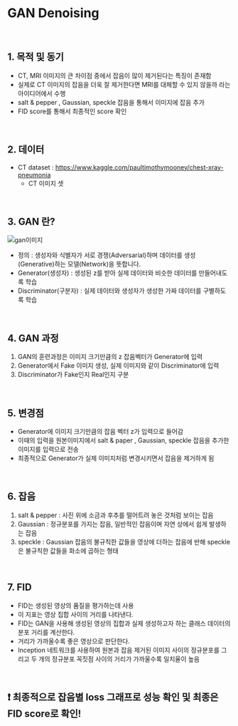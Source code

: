 # GAN Denoising

&nbsp;

## 1. 목적 및 동기

 - CT, MRI 이미지의 큰 차이점 중에서 잡음이 많이 제거된다는 특징이 존재함
 - 실제로 CT 이미지의 잡음을 더욱 잘 제거한다면 MRI를 대체할 수 있지 않을까 라는 아이디어에서 수행
 - salt & pepper , Gaussian, speckle 잡음을 통해서 이미지에 잡음 추가
 - FID score를 통해서 최종적인 score 확인
 
&nbsp;

## 2. 데이터
 - CT dataset : https://www.kaggle.com/paultimothymooney/chest-xray-pneumonia
    - CT 이미지 셋


&nbsp;
## 3. GAN 란?
![gan이미지](http://drive.google.com/uc?export=view&id=1GyK-KOLMmZiXL63YmxkVxmTYtd6A7AS7)


 - 정의 : 생성자와 식별자가 서로 경쟁(Adversarial)하며 데이터를 생성(Generative)하는 모델(Network)을 뜻합니다.
 - Generator(생성자) : 생성된 z를 받아 실제 데이터와 비슷한 데이터를 만들어내도록 학습
 - Discriminator(구분자) : 실제 데이터와 생성자가 생성한 가짜 데이터를 구별하도록 학습

&nbsp;

## 4. GAN 과정
 1. GAN의 훈련과정은 이미지 크기만큼의 z 잡음벡터가 Generator에 입력
 2. Generator에서 Fake 이미지 생성, 실제 이미지와 같이 Discriminator에 입력
 3. Discriminator가 Fake인지 Real인지 구분  

&nbsp;
## 5. 변경점
 - Generator에 이미지 크기만큼의 잡음 벡터 z가 입력으로 들어감
 - 이때의 입력을 원본이미지에서 salt & paper , Gaussian, speckle 잡음을 추가한 이미지를 입력으로 전송
 - 최종적으로 Generator가 실제 이미지처럼 변경시키면서 잡음을 제거하게 됨

&nbsp;

## 6. 잡음
 1. salt & pepper
    : 사진 위에 소금과 후추를 떨어트려 놓은 것처럼 보이는 잡음
 2. Gaussian
    : 정규분포를 가지는 잡음, 일반적인 잡음이며 자연 상에서 쉽게 발생하는 잡음
 3. speckle
    : Gaussian 잡음의 불규칙한 값들을 영상에 더하는 잡음에 반해 speckle은 불규칙한 값들을 화소에 곱하는 형태
    
&nbsp;

## 7. FID
 - FID는 생성된 영상의 품질을 평가하는데 사용
 - 이 지표는 영상 집합 사이의 거리를 나타낸다.
 - FID는 GAN을 사용해 생성된 영상의 집합과 실제 생성하고자 하는 클래스 데이터의 분포 거리를 계산한다. 
 - 거리가 가까울수록 좋은 영상으로 판단한다. 
 - Inception 네트워크를 사용하여 원본과 잡음 제거된 이미지 사이의 정규분포를 그리고 두 개의 정규분포 꼭짓점 사이의 거리가 가까울수록 일치율이 높음

&nbsp;

## :heavy_exclamation_mark: 최종적으로 잡음별 loss 그래프로 성능 확인 및 최종은 FID score로 확인!
